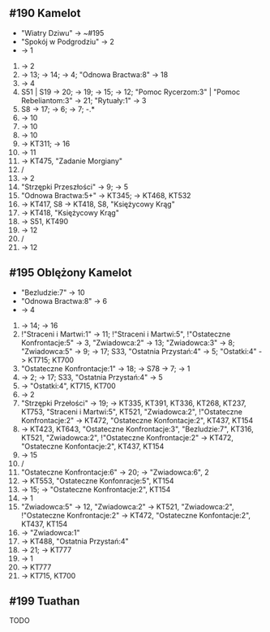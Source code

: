 ## #190 Kamelot
* "Wiatry Dziwu" -> ~#195
* "Spokój w Podgrodziu" -> 2
* -> 1

1. -> 2
2. -> 13; -> 14; -> 4; "Odnowa Bractwa:8" -> 18
3. -> 4
4. S51 | S19 -> 20; -> 19; -> 15; -> 12; "Pomoc Rycerzom:3" | "Pomoc Rebeliantom:3" -> 21; "Rytuały:1" -> 3
5. S8 -> 17; -> 6; -> 7; -.*
6. -> 10
7. -> 10
8. -> 10
9. -> KT311; -> 16
10. -> 11
11. -> KT475, "Zadanie Morgiany"
12. /
13. -> 2
14. "Strzępki Przeszłości" -> 9; -> 5
15. "Odnowa Bractwa:5+" -> KT345; -> KT468, KT532
16. -> KT417, S8 -> KT418, S8, "Księżycowy Krąg"
17. -> KT418, "Księżycowy Krąg"
18. -> S51, KT490
19. -> 12
20. /
21. -> 12

## #195 Oblężony Kamelot
* "Bezludzie:7" -> 10
* "Odnowa Bractwa:8" -> 6
* -> 4

1. -> 14; -> 16
2. !"Straceni i Martwi:1" -> 11; !"Straceni i Martwi:5", !"Ostateczne Konfrontacje:5" -> 3, "Zwiadowca:2" -> 13; "Zwiadowca:3" -> 8; "Zwiadowca:5" -> 9; -> 17; S33, "Ostatnia Przystań:4" -> 5; "Ostatki:4" -> KT715; KT700
3. "Ostateczne Konfrontacje:1" -> 18; -> S78 -> 7; -> 1
4. -> 2; -> 17; S33, "Ostatnia Przystań:4" -> 5
5. -> "Ostatki:4", KT715, KT700
6. -> 2
7. "Strzępki Przełości" -> 19; -> KT335, KT391, KT336, KT268, KT237, KT753, "Straceni i Martwi:5", KT521, "Zwiadowca:2", !"Ostateczne Konfrontacje:2" -> KT472, "Ostateczne Konfontacje:2", KT437, KT154
8. -> KT423, KT643, "Ostateczne Konfrontacje:3", "Bezludzie:7", KT316, KT521, "Zwiadowca:2", !"Ostateczne Konfrontacje:2" -> KT472, "Ostateczne Konfontacje:2", KT437, KT154
9. -> 15
10. /
11. "Ostateczne Konfrontacje:6" -> 20; -> "Zwiadowca:6", 2
12. -> KT553, "Ostateczne Konfonracje:5", KT154
13. -> 15; -> "Ostateczne Konfrontacje:2", KT154
14. -> 1
15. "Zwiadowca:5" -> 12, "Zwiadowca:2" -> KT521, "Zwiadowca:2", !"Ostateczne Konfrontacje:2" -> KT472, "Ostateczne Konfontacje:2", KT437, KT154
16. -> "Zwiadowca:1"
17. -> KT488, "Ostatnia Przystań:4"
18. -> 21; -> KT777
19. -> 1
20. -> KT777
21. -> KT715, KT700

## #199 Tuathan
TODO
